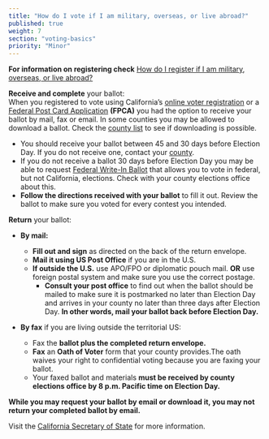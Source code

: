 ```yaml
---
title: "How do I vote if I am military, overseas, or live abroad?"
published: true
weight: 7
section: "voting-basics"
priority: "Minor"
---
```

**For information on registering check** [How do I register if I am military, overseas, or live abroad?](#menu-item-¿cómo-me-inscribo-si-soy-militar-me-encuentro-en-el-extranjero-o-vivo-fuera-del-país)  

**Receive and complete** your ballot:  
When you registered to vote using California’s [online voter registration](http://registertovote.ca.gov/) or a [Federal Post Card Application](https://www.fvap.gov/uploads/FVAP/Outreach-Materials/FVAP_FPCA.pdf) **(FPCA)** you had the option to receive your ballot by mail, fax or email. In some counties you may be allowed to download a ballot. Check the [county list](http://www.sos.ca.gov/elections/voter-registration/military-overseas-voters/) to see if downloading is possible.  
- You should receive your ballot between 45 and 30 days before Election Day.  If you do not receive one, contact your [county](http://www.sos.ca.gov/elections/voter-registration/military-overseas-voters/).  
- If you do not receive a ballot 30 days before Election Day you may be able to request [Federal Write-In Ballot](https://www.fvap.gov/uploads/FVAP/Forms/fwab2013.pdf) that allows you to vote in federal, but not California, elections. Check with your county elections office about this.  
- **Follow the directions received with your ballot** to fill it out. 
Review the ballot to make sure you voted for every contest you intended.  

**Return** your ballot:  
- **By mail:**  
	- **Fill out and sign** as directed on the back of the return envelope.  
	- **Mail it using US Post Office** if you are in the U.S.  
	- **If outside the U.S.** use APO/FPO or diplomatic pouch mail. **OR** use foreign postal system and make sure you use the correct postage.  
    	- **Consult your post office** to find out when the ballot should be mailed to make sure it is postmarked no later than Election Day and arrives in your county no later than three days after Election Day. **In other words, mail your ballot back before Election Day.**  

- **By fax** if you are living outside the territorial US:  
	- Fax the **ballot plus the completed return envelope.**  
	- **Fax** an **Oath of Voter** form that your county provides.The oath waives your right to confidential voting because you are faxing your ballot.  
	- Your faxed ballot and materials **must be received by county elections office by 8 p.m. Pacific time on Election Day.**   

**While you may request your ballot by email or download it, you may not return your completed ballot by email.**   

Visit the [California Secretary of State](http://www.sos.ca.gov/elections/voter-registration/military-overseas-voters/) for more information.
